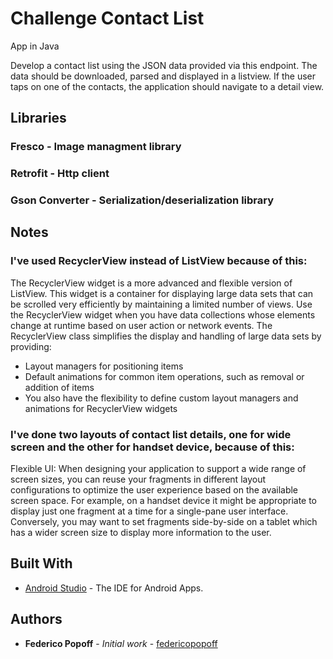 # Challenge Contact List

App in Java

Develop a contact list using the JSON data provided via this endpoint. The data should be downloaded, parsed and displayed in a listview. If the user taps on one of the contacts, the application should navigate to a detail view.

## Libraries

### Fresco - Image managment library
### Retrofit - Http client
### Gson Converter - Serialization/deserialization library

## Notes

### I've used RecyclerView instead of ListView because of this:

The RecyclerView widget is a more advanced and flexible version of ListView. This widget is a container for displaying large data sets that can be scrolled very efficiently by maintaining a limited number of views. Use the RecyclerView widget when you have data collections whose elements change at runtime based on user action or network events.
The RecyclerView class simplifies the display and handling of large data sets by providing:
- Layout managers for positioning items
- Default animations for common item operations, such as removal or addition of items
- You also have the flexibility to define custom layout managers and animations for RecyclerView widgets

### I've done two layouts of contact list details, one for wide screen and the other for handset device, because of this:

Flexible UI: When designing your application to support a wide range of screen sizes, you can reuse your fragments in different layout configurations to optimize the user experience based on the available screen space. For example, on a handset device it might be appropriate to display just one fragment at a time for a single-pane user interface. Conversely, you may want to set fragments side-by-side on a tablet which has a wider screen size to display more information to the user.

## Built With

* [Android Studio](https://developer.android.com/studio/index.html?hl=es-419) - The IDE for Android Apps. 

## Authors

* **Federico Popoff** - *Initial work* - [federicopopoff](https://gist.github.com/federicopopoff/)
